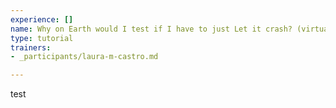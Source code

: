 ```yaml
---
experience: []
name: Why on Earth would I test if I have to just Let it crash? (virtual)
type: tutorial
trainers:
- _participants/laura-m-castro.md

---
```

test